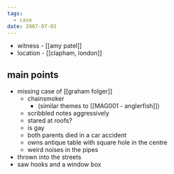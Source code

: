 ```yaml
---
tags:
  - case
date: 2007-07-01
---
```

- witness - [[amy patel]]
- location - [[clapham, london]]
## main points
- missing case of [[graham folger]]
	- chainsmoker 
		- (similar themes to [[MAG001 - anglerfish]])
	- scribbled notes aggressively
	- stared at roofs?
	- is gay
	- both parents died in a car accident
	- owns antique table with square hole in the centre
	- weird noises in the pipes
- thrown into the streets
- saw hooks and a window box
